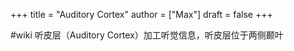 +++
title = "Auditory Cortex"
author = ["Max"]
draft = false
+++

\#wiki
听皮层（Auditory Cortex）加工听觉信息，听皮层位于两侧颞叶
